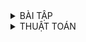 
<details><summary>BÀI TẬP</summary>
</p>
### Bài tập 1: ATM&Banking

![image](https://github.com/NguyenNgocQuyen29/AdvanceC/assets/124705679/a0f7af54-c437-4163-aa62-77548525a338)

***=> Chú ý từ bài 1:***
+ Muốn lấy tên mà không nhận dấu cách thì dùng getline (ví dụ: cin.getline(name,40).
+ Khi đặc system"cls" trên đầu mỗi vòng lặp do while nếu như các hàm không xuất hiện thì có thể thêm system"pause".
+ 
</p>

</details>

<details><summary>THUẬT TOÁN</summary>
</p>
  
## Bài toán tìm kiếm
Một số cấu trúc dữ liệu điển hình:
- Danh sách(List).
- Ngắn xếp(Stack).
- Hàng đợi (Queue).
- Danh sách liên kết (Linked List).
- Cấu trúc nhiều chiều(Ma trận).
- Đống (Heap)
- Hàng đợi ưu tiên (Priority Queue).
- Bảng băm (Hash)
- Tập hợp (Set).
- Từ điển (Dictionary)
- Đồ thị (Graph)
- Cây (Tree).

## Bài 1: Thuật toán tìm kiếm Tuần Tự (Linear Search)
## Bài 2: Thuật toán tìm kiếm Nhảy (Jump Search)
## Bài 3: Thuật toán tìm kiếm Nhị  (Linear Search)
## Bài 4: Thuật toán sắp xếp chèn (Insertion Sort)
## Bài 5: Thuật toán sắp xếp chọn (Selection Sort)
Duyệt 2 vòng lặp:
+ Vòng lặp 1:
            - duyệt từ phần tử index = 1, duyệt hết mảng sẽ tìm được phần tử nhỏ nhất
  
            - Swap phần tử đó về vị trí đầu.
  
+ Vòng lặp 2:
            - đã có vị trí index = 0, giờ thì duyệt từ index = 2 trở về sau để swap với index = 1
            - cứ như vậy
## Bài 6: Thuật toán sắp xếp nổi bọt (Bubble Sort)
+ So sánh 2 phần tử kề nhau,nếu chúng sắp xếo không đúng chỗ thì hoán đổi vị trị
      for j = i to n
        if aj > aj+1
        Đổi 
+ Lặp lại quá trình nhiều lần cho đến khi không còn 2 phần tử đứng cạnh

## Bài 7: Thuật toán tự nhiên (Brute Force)
## Bài 8: Thuât toán tìm dãy con liên tục có tổng lớn nhất 


</p>

</details>
